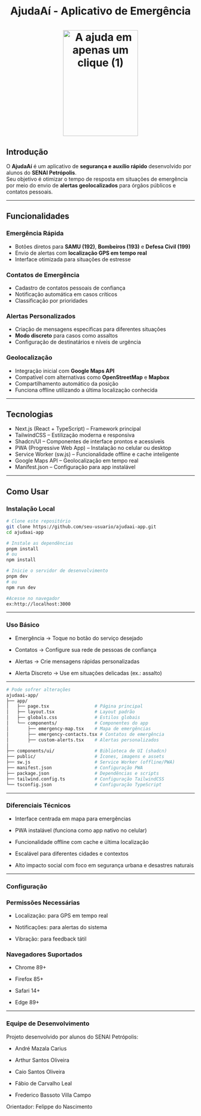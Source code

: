  <div align="center">
   <h1 align="center">
    AjudaAí - Aplicativo de Emergência
    <br />
    <br />
 <img width="200" height="282" alt="A ajuda em apenas um clique (1)" src="https://github.com/user-attachments/assets/74c8a25d-8a52-4e0f-b8f7-f709c2fa256e" />

 </h1>   
</div>
 
##  Introdução

O **AjudaAí** é um aplicativo de **segurança e auxílio rápido** desenvolvido por alunos do **SENAI Petrópolis**.  
Seu objetivo é otimizar o tempo de resposta em situações de emergência por meio do envio de **alertas geolocalizados** para órgãos públicos e contatos pessoais.  

---


##  Funcionalidades

### Emergência Rápida
- Botões diretos para **SAMU (192)**, **Bombeiros (193)** e **Defesa Civil (199)**
- Envio de alertas com **localização GPS em tempo real**
- Interface otimizada para situações de estresse

### Contatos de Emergência
- Cadastro de contatos pessoais de confiança
- Notificação automática em casos críticos
- Classificação por prioridades

### Alertas Personalizados
- Criação de mensagens específicas para diferentes situações
- **Modo discreto** para casos como assaltos
- Configuração de destinatários e níveis de urgência

### Geolocalização
- Integração inicial com **Google Maps API**
- Compatível com alternativas como **OpenStreetMap** e **Mapbox**
- Compartilhamento automático da posição
- Funciona offline utilizando a última localização conhecida

---

##  Tecnologias

- Next.js (React + TypeScript) – Framework principal  
- TailwindCSS – Estilização moderna e responsiva  
- Shadcn/UI – Componentes de interface prontos e acessíveis  
- PWA (Progressive Web App) – Instalação no celular ou desktop  
- Service Worker (sw.js) – Funcionalidade offline e cache inteligente  
- Google Maps API – Geolocalização em tempo real  
- Manifest.json – Configuração para app instalável  

---

##  Como Usar

### Instalação Local

```bash
# Clone este repositório
git clone https://github.com/seu-usuario/ajudaai-app.git
cd ajudaai-app

# Instale as dependências
pnpm install
# ou
npm install

# Inicie o servidor de desenvolvimento
pnpm dev
# ou
npm run dev

#Acesse no navegador
ex:http://localhost:3000

```
--- 

### Uso Básico

- Emergência → Toque no botão do serviço desejado

- Contatos → Configure sua rede de pessoas de confiança

- Alertas → Crie mensagens rápidas personalizadas

- Alerta Discreto → Use em situações delicadas (ex.: assalto)

---

```bash
# Pode sofrer alterações
ajudaai-app/
├── app/
│   ├── page.tsx                 # Página principal
│   ├── layout.tsx               # Layout padrão
│   ├── globals.css              # Estilos globais
│   └── components/              # Componentes do app
│       ├── emergency-map.tsx    # Mapa de emergências
│       ├── emergency-contacts.tsx # Contatos de emergência
│       ├── custom-alerts.tsx    # Alertas personalizados
│
├── components/ui/               # Biblioteca de UI (shadcn)
├── public/                      # Ícones, imagens e assets
├── sw.js                        # Service Worker (offline/PWA)
├── manifest.json                # Configuração PWA
├── package.json                 # Dependências e scripts
├── tailwind.config.ts           # Configuração TailwindCSS
└── tsconfig.json                # Configuração TypeScript

```
---

### Diferenciais Técnicos

- Interface centrada em mapa para emergências

- PWA instalável (funciona como app nativo no celular)

- Funcionalidade offline com cache e última localização

- Escalável para diferentes cidades e contextos

- Alto impacto social com foco em segurança urbana e desastres naturais

---

### Configuração

### Permissões Necessárias

- Localização: para GPS em tempo real

- Notificações: para alertas do sistema

- Vibração: para feedback tátil

### Navegadores Suportados

- Chrome 89+

- Firefox 85+

- Safari 14+

- Edge 89+

---

### Equipe de Desenvolvimento

Projeto desenvolvido por alunos do SENAI Petrópolis:

- André Mazala Carius

- Arthur Santos Oliveira

- Caio Santos Oliveira

- Fábio de Carvalho Leal

- Frederico Bassoto Villa Campo

Orientador: Felippe do Nascimento


